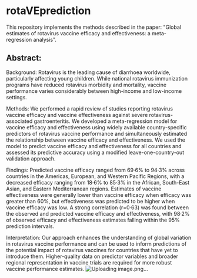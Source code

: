 # rotaVEprediction
This repository implements the methods described in the paper: "Global estimates of rotavirus vaccine efficacy and effectiveness: a meta-regression analysis".
## Abstract: 
Background: Rotavirus is the leading cause of diarrhoea worldwide, particularly affecting young children. While national rotavirus immunization programs have reduced rotavirus morbidity and mortality, vaccine performance varies considerably between high-income and low-income settings. 

Methods: We performed a rapid review of studies reporting rotavirus vaccine efficacy and vaccine effectiveness against severe rotavirus-associated gastroenteritis. We developed a meta-regression model for vaccine efficacy and effectiveness using widely available country-specific predictors of rotavirus vaccine performance and simultaneously estimated the relationship between vaccine efficacy and effectiveness. We used the model to predict vaccine efficacy and effectiveness for all countries and assessed its predictive accuracy using a modified leave-one-country-out validation approach. 
 
Findings: Predicted vaccine efficacy ranged from 69·6% to 94·3% across countries in the Americas, European, and Western Pacific Regions, with a decreased efficacy ranging from 18·6% to 85·3% in the African, South-East Asian, and Eastern Mediterranean regions. Estimates of vaccine effectiveness were generally lower than vaccine efficacy when efficacy was greater than 60%, but effectiveness was predicted to be higher when vaccine efficacy was low. A strong correlation (r=0·63) was found between the observed and predicted vaccine efficacy and effectiveness, with 98·2% of observed efficacy and effectiveness estimates falling within the 95% prediction intervals.

Interpretation: Our approach enhances the understanding of global variation in rotavirus vaccine performance and can be used to inform predictions of the potential impact of rotavirus vaccines for countries that have yet to introduce them. Higher-quality data on predictor variables and broader regional representation in vaccine trials are required for more robust vaccine performance estimates.
![Uploading image.png…]()

